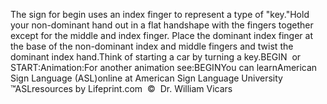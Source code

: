 The sign for begin uses an index finger to represent a type of 
			"key."Hold your non-dominant hand out in a flat handshape with the 
			fingers together except for the middle and index finger. Place the 
			dominant index finger at the base of the non-dominant index and 
			middle fingers and twist the dominant index hand.Think of starting a car by turning a key.BEGIN  or START:Animation:For another animation 
  see:BEGINYou can learnAmerican Sign Language (ASL)online at American Sign Language University ™ASLresources by Lifeprint.com  ©  Dr. William Vicars